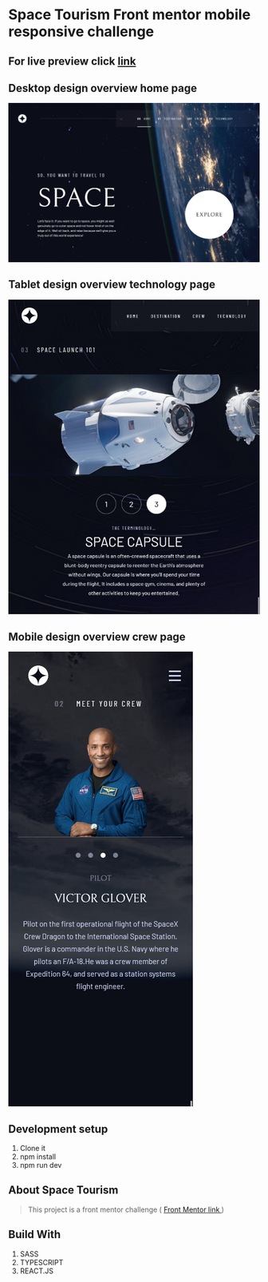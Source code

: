 # Space Tourism Front mentor mobile responsive  challenge

## For live preview click  <strong>[link](https://astonishing-eclair-1afa9e.netlify.app)</strong> 





## Desktop design overview home page
![Desktop design overview](./src/assets/img/demo/home-desktop.png "")




## Tablet design overview  technology page
![Desktop design overview](./src/assets/img/demo/technology-tablet.png "")


## Mobile design overview  crew page
![Desktop design overview](./src/assets/img/demo/crew-mobile.png "")

## Development setup
1. Clone it
2. npm install
3. npm run dev


##  About Space Tourism
> This project is a front mentor challenge ( [Front Mentor link ](https://www.frontendmentor.io/home))



## Build With

1. SASS
1. TYPESCRIPT
1. REACT.JS





